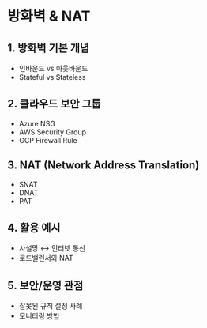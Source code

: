 # 방화벽 & NAT

## 1. 방화벽 기본 개념
- 인바운드 vs 아웃바운드
- Stateful vs Stateless

## 2. 클라우드 보안 그룹
- Azure NSG
- AWS Security Group
- GCP Firewall Rule

## 3. NAT (Network Address Translation)
- SNAT
- DNAT
- PAT

## 4. 활용 예시
- 사설망 ↔ 인터넷 통신
- 로드밸런서와 NAT

## 5. 보안/운영 관점
- 잘못된 규칙 설정 사례
- 모니터링 방법


